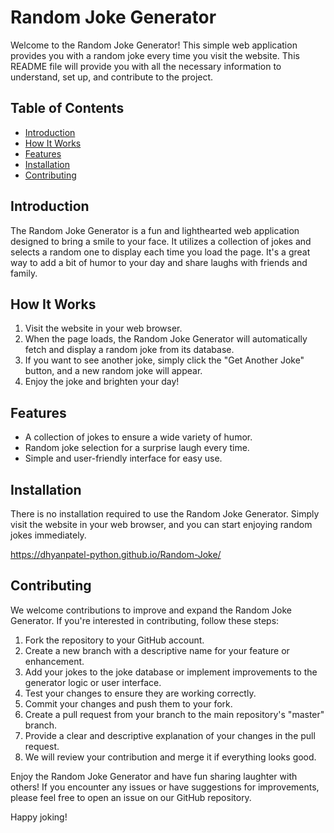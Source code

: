 # Random Joke Generator

Welcome to the Random Joke Generator! This simple web application provides you with a random joke every time you visit the website. This README file will provide you with all the necessary information to understand, set up, and contribute to the project.

## Table of Contents

- [Introduction](#introduction)
- [How It Works](#how-it-works)
- [Features](#features)
- [Installation](#installation)
- [Contributing](#contributing)

## Introduction

The Random Joke Generator is a fun and lighthearted web application designed to bring a smile to your face. It utilizes a collection of jokes and selects a random one to display each time you load the page. It's a great way to add a bit of humor to your day and share laughs with friends and family.

## How It Works

1. Visit the website in your web browser.
2. When the page loads, the Random Joke Generator will automatically fetch and display a random joke from its database.
3. If you want to see another joke, simply click the "Get Another Joke" button, and a new random joke will appear.
4. Enjoy the joke and brighten your day!

## Features

- A collection of jokes to ensure a wide variety of humor.
- Random joke selection for a surprise laugh every time.
- Simple and user-friendly interface for easy use.

## Installation

There is no installation required to use the Random Joke Generator. Simply visit the website in your web browser, and you can start enjoying random jokes immediately.

https://dhyanpatel-python.github.io/Random-Joke/

## Contributing

We welcome contributions to improve and expand the Random Joke Generator. If you're interested in contributing, follow these steps:

1. Fork the repository to your GitHub account.
2. Create a new branch with a descriptive name for your feature or enhancement.
3. Add your jokes to the joke database or implement improvements to the generator logic or user interface.
4. Test your changes to ensure they are working correctly.
5. Commit your changes and push them to your fork.
6. Create a pull request from your branch to the main repository's "master" branch.
7. Provide a clear and descriptive explanation of your changes in the pull request.
8. We will review your contribution and merge it if everything looks good.


Enjoy the Random Joke Generator and have fun sharing laughter with others! If you encounter any issues or have suggestions for improvements, please feel free to open an issue on our GitHub repository.

Happy joking!
